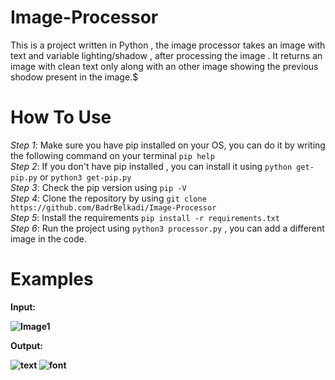 # Image-Processor

This is a project written in Python , the image processor takes an image with text and variable lighting/shadow , after processing the image . 
It returns an image with clean text only along with an other image showing the previous shodow present in the image.$

# How To Use
  *Step 1*:
    Make sure you have pip installed on your OS, you can do it by writing the following command on your terminal
    ```
    pip help
    ```<br/>
   *Step 2*:
    If you don't have pip installed , you can install it using 
    ```
    python get-pip.py
    ```
    or
    ```
    python3 get-pip.py
    ```<br/>
   *Step 3*:
    Check the pip version using
    ```
    pip -V
    ```<br/>
    *Step 4*:
      Clone the repository by using 
      ```
      git clone https://github.com/BadrBelkadi/Image-Processor
      ```<br/>
     *Step 5*:
      Install the requirements
      ```
      pip install -r requirements.txt
      ```<br/>
     *Step 6*:
      Run the project using
      ```
      python3 processor.py
      ```
      , you can add a different image in the code.
      <br/>
   # Examples
   
   <b>Input:<b/>
   
   ![Image1](https://user-images.githubusercontent.com/84058493/119474664-4e0f8d80-bd44-11eb-822a-c83a8eda45d7.png)
  <br/>
  
  <b>Output:<b/><br/>
    
   ![text](https://user-images.githubusercontent.com/84058493/119475771-59af8400-bd45-11eb-83fa-db8b370228b2.png)
             ![font](https://user-images.githubusercontent.com/84058493/119475912-7a77d980-bd45-11eb-932e-fe8db4db3db1.png)
    




    
